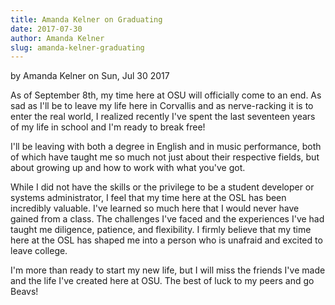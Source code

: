 ```yaml
---
title: Amanda Kelner on Graduating
date: 2017-07-30
author: Amanda Kelner
slug: amanda-kelner-graduating
---
```

by Amanda Kelner on Sun, Jul 30 2017

As of September 8th, my time here at OSU will officially come to an end. As sad as I'll be to leave my life here in
Corvallis and as nerve-racking it is to enter the real world, I realized recently I've spent the last seventeen years
of my life in school and I'm ready to break free!

I'll be leaving with both a degree in English and in music performance, both of which have taught me so much not just
about their respective fields, but about growing up and how to work with what you've got.

While I did not have the skills or the privilege to be a student developer or systems administrator, I feel that my
time here at the OSL has been incredibly valuable. I've learned so much here that I would never have gained from a
class.  The challenges I've faced and the experiences I've had taught me diligence, patience, and flexibility. I firmly
believe that my time here at the OSL has shaped me into a person who is unafraid and excited to leave college.

I'm more than ready to start my new life, but I will miss the friends I've made and the life I've created here at OSU.
The best of luck to my peers and go Beavs!